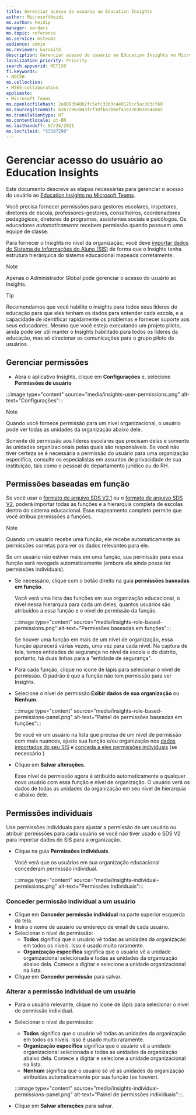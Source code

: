 ```yaml
---
title: Gerenciar acesso do usuário ao Education Insights
author: MicrosoftHeidi
ms.author: heidip
manager: serdars
ms.topic: reference
ms.service: msteams
audience: admin
ms.reviewer: karsmith
description: Gerenciar acesso do usuário ao Education Insights no Microsoft Teams.
localization_priority: Priority
search.appverid: MET150
f1.keywords:
- NOCSH
ms.collection:
- M365-collaboration
appliesto:
- Microsoft Teams
ms.openlocfilehash: 2a8883b48b2fc5efc33b3c4e0128cc5ac3d3c760
ms.sourcegitcommit: b387296c043fcf10fba7b9ef416328383e54a565
ms.translationtype: HT
ms.contentlocale: pt-BR
ms.lasthandoff: 07/26/2021
ms.locfileid: "53587290"
---
```

# <a name="manage-user-access-to-education-insights"></a>Gerenciar acesso do usuário ao Education Insights

Este documento descreve as etapas necessárias para gerenciar o acesso do usuário ao [Education Insights no Microsoft Teams](class-insights.md).

Você precisa fornecer permissões para gestores escolares, inspetores, diretores de escola, professores-gestores, conselheiros, coordenadores pedagógicos, diretores de programas, assistentes sociais e psicólogos. Os educadores *automaticamente* recebem permissão quando possuem uma equipe de classe.

Para fornecer o Insights no nível da organização, você deve [importar dados do Sistema de Informações do Aluno (SIS)](education-insights-sis-data-sync.md) de forma que o Insights tenha estrutura hierárquica do sistema educacional mapeada corretamente.

> [!NOTE]
> Apenas o Administrador Global pode gerenciar o acesso do usuário ao Insights.

> [!TIP]
> Recomendamos que você habilite o insights para todos seus líderes de educação para que eles tenham os dados para entender cada escola, e a capacidade de identificar rapidamente os problemas e fornecer suporte aos seus educadores. Mesmo que você esteja executando um projeto piloto, ainda pode ser útil manter o Insights habilitado para todos os líderes da educação, mas só direcionar as comunicações para o grupo piloto de usuários.

## <a name="manange-permissions"></a>Gerenciar permissões

* Abra o aplicativo Insights, clique em **Configurações** e, selecione **Permissões de usuário**

:::image type="content" source="media/insights-user-permissions.png" alt-text="Configurações":::

> [!NOTE]
> Quando você fornece permissão para um nível organizacional, o usuário pode ver todas as unidades da organização abaixo dele.
> 
> Somente dê permissão aos líderes escolares que precisam delas e somente às unidades organizacionais pelas quais são responsáveis. Se você não tiver certeza se é necessária a permissão do usuário para uma organização específica, consulte os especialistas em assuntos de privacidade de sua instituição, tais como o pessoal do departamento jurídico ou do RH.

## <a name="role-based-permissions"></a>Permissões baseadas em função

Se você usar o [formato de arquivo SDS V2.1](/schooldatasync/sds-v2.1-csv-file-format) ou o [formato de arquivo SDS V2](/schooldatasync/sds-v2-csv-file-format), poderá importar todas as funções e a hierarquia completa de escolas dentro do sistema educacional. Esse mapeamento completo permite que você atribua permissões a funções. 

> [!NOTE]
> Quando um usuário recebe uma função, ele recebe automaticamente as permissões corretas para ver os dados relevantes para ele.
>
> Se um usuário não estiver mais em uma função, sua permissão para essa função será revogada automaticamente (embora ele ainda possa ter permissões individuais).


* Se necessário, clique com o botão direito na guia **permissões baseadas em função**.

  Você verá uma lista das funções em sua organização educacional, o nível nessa hierarquia para cada um deles, quantos usuários são atribuídos a essa função e o nível de permissão da função. 
  
  :::image type="content" source="media/insights-role-based-permissions.png" alt-text="Permissões baseadas em funções":::
  
  Se houver uma função em mais de um nível de organização, essa função aparecerá várias vezes, uma vez para cada nível. Na captura de tela, temos entidades de segurança no nível da escola e do distrito, portanto, há duas linhas para a "entidade de segurança".
  
* Para cada função, clique no ícone de lápis para selecionar o nível de permissão. O padrão é que a função não tem permissão para ver Insights.
* Selecione o nível de permissão:**Exibir dados de sua organização** ou **Nenhum**.

  :::image type="content" source="media/insights-role-based-permissions-panel.png" alt-text="Painel de permissões baseadas em funções":::
  
  Se você vir um usuário na lista que precisa de um nível de permissão com mais nuances, ajuste sua função e/ou organização nos [dados importados do seu SIS](education-insights-sis-data-sync.md) e [conceda a eles permissões individuais](#grant-individual-permission-to-a-user) (se necessário )

* Clique em **Salvar alterações**.

  Esse nível de permissão agora é atribuído automaticamente a qualquer novo usuário com essa função e nível de organização. O usuário verá os dados de todas as unidades da organização em seu nível de hierarquia e abaixo dele.  


## <a name="individual-permissions"></a>Permissões individuais

Use permissões individuais para ajustar a permissão de um usuário ou atribuir permissões para cada usuário se você não tiver usado o SDS V2 para importar dados do SIS para a organização.

* Clique na guia **Permissões individuais**.
  
  Você verá que os usuários em sua organização educacional concederam permissão individual. 
  
  :::image type="content" source="media/insights-individual-permissions.png" alt-text="Permissões individuais":::
  
### <a name="grant-individual-permission-to-a-user"></a>Conceder permissão individual a um usuário
* Clique em **Conceder permissão individual** na parte superior esquerda da tela.
* Insira o nome de usuário ou endereço de email de cada usuário.
* Selecionar o nível de permissão:
  * **Todos** significa que o usuário vê todas as unidades da organização em todos os níveis. Isso é usado muito raramente.
  * **Organização específica** significa que o usuário vê a unidade organizacional selecionada e todas as unidades da organização abaixo dela. Comece a digitar e selecione a unidade organizacional na lista.
* Clique em **Conceder permissão** para salvar.

### <a name="change-the-individual-permission-of-a-user"></a>Alterar a permissão individual de um usuário
* Para o usuário relevante, clique no ícone de lápis para selecionar o nível de permissão individual.
* Selecionar o nível de permissão:
  * **Todos** significa que o usuário vê todas as unidades da organização em todos os níveis. Isso é usado muito raramente.
  * **Organização específica** significa que o usuário vê a unidade organizacional selecionada e todas as unidades da organização abaixo dela. Comece a digitar e selecione a unidade organizacional na lista.
  * **Nenhum** significa que o usuário só vê as unidades da organização atribuídas automaticamente por sua função (se houver).
  
  :::image type="content" source="media/insights-individual-permissions-panel.png" alt-text="Painel de permissões individuais":::.

* Clique em **Salvar alterações** para salvar.
